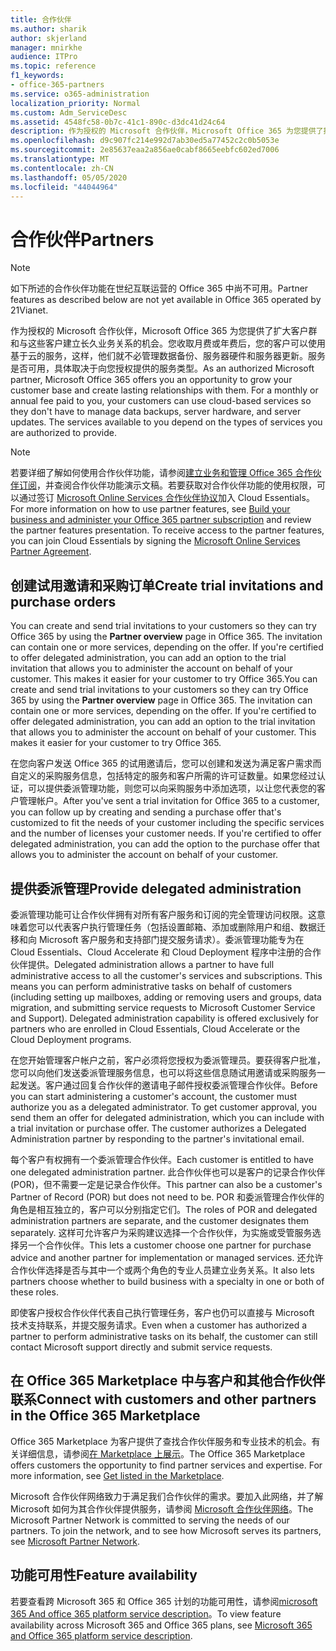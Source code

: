 ```yaml
---
title: 合作伙伴
ms.author: sharik
author: skjerland
manager: mnirkhe
audience: ITPro
ms.topic: reference
f1_keywords:
- office-365-partners
ms.service: o365-administration
localization_priority: Normal
ms.custom: Adm_ServiceDesc
ms.assetid: 4548fc58-0b7c-41c1-890c-d3dc41d24c64
description: 作为授权的 Microsoft 合作伙伴，Microsoft Office 365 为您提供了扩大客户群和与这些客户建立长久业务关系的机会。您收取月费或年费后，您的客户可以使用基于云的服务，这样，他们就不必管理数据备份、服务器硬件和服务器更新。服务是否可用，具体取决于向您授权提供的服务类型。
ms.openlocfilehash: d9c907fc214e992d7ab30ed5a77452c2c0b5053e
ms.sourcegitcommit: 2e85637eaa2a856ae0cabf8665eebfc602ed7006
ms.translationtype: MT
ms.contentlocale: zh-CN
ms.lasthandoff: 05/05/2020
ms.locfileid: "44044964"
---
```

# <a name="partners"></a><span data-ttu-id="f032d-105">合作伙伴</span><span class="sxs-lookup"><span data-stu-id="f032d-105">Partners</span></span>

> [!NOTE]
> <span data-ttu-id="f032d-106">如下所述的合作伙伴功能在世纪互联运营的 Office 365 中尚不可用。</span><span class="sxs-lookup"><span data-stu-id="f032d-106">Partner features as described below are not yet available in Office 365 operated by 21Vianet.</span></span> 
  
<span data-ttu-id="f032d-p102">作为授权的 Microsoft 合作伙伴，Microsoft Office 365 为您提供了扩大客户群和与这些客户建立长久业务关系的机会。您收取月费或年费后，您的客户可以使用基于云的服务，这样，他们就不必管理数据备份、服务器硬件和服务器更新。服务是否可用，具体取决于向您授权提供的服务类型。</span><span class="sxs-lookup"><span data-stu-id="f032d-p102">As an authorized Microsoft partner, Microsoft Office 365 offers you an opportunity to grow your customer base and create lasting relationships with them. For a monthly or annual fee paid to you, your customers can use cloud-based services so they don't have to manage data backups, server hardware, and server updates. The services available to you depend on the types of services you are authorized to provide.</span></span>
  
> [!NOTE]
> <span data-ttu-id="f032d-p103">若要详细了解如何使用合作伙伴功能，请参阅[建立业务和管理 Office 365 合作伙伴订阅](https://go.microsoft.com/fwlink/?LinkID=271614&amp;clcid=0x409)，并查阅合作伙伴功能演示文稿。若要获取对合作伙伴功能的使用权限，可以通过签订 [Microsoft Online Services 合作伙伴协议](https://go.microsoft.com/fwlink/p/?LinkId=285473)加入 Cloud Essentials。</span><span class="sxs-lookup"><span data-stu-id="f032d-p103">For more information on how to use partner features, see [Build your business and administer your Office 365 partner subscription](https://go.microsoft.com/fwlink/?LinkID=271614&amp;clcid=0x409) and review the partner features presentation. To receive access to the partner features, you can join Cloud Essentials by signing the [Microsoft Online Services Partner Agreement](https://go.microsoft.com/fwlink/p/?LinkId=285473).</span></span> 
  
## <a name="create-trial-invitations-and-purchase-orders"></a><span data-ttu-id="f032d-112">创建试用邀请和采购订单</span><span class="sxs-lookup"><span data-stu-id="f032d-112">Create trial invitations and purchase orders</span></span>

<span data-ttu-id="f032d-p104">You can create and send trial invitations to your customers so they can try Office 365 by using the **Partner overview** page in Office 365. The invitation can contain one or more services, depending on the offer. If you're certified to offer delegated administration, you can add an option to the trial invitation that allows you to administer the account on behalf of your customer. This makes it easier for your customer to try Office 365.</span><span class="sxs-lookup"><span data-stu-id="f032d-p104">You can create and send trial invitations to your customers so they can try Office 365 by using the **Partner overview** page in Office 365. The invitation can contain one or more services, depending on the offer. If you're certified to offer delegated administration, you can add an option to the trial invitation that allows you to administer the account on behalf of your customer. This makes it easier for your customer to try Office 365.</span></span> 
  
<span data-ttu-id="f032d-p105">在您向客户发送 Office 365 的试用邀请后，您可以创建和发送为满足客户需求而自定义的采购服务信息，包括特定的服务和客户所需的许可证数量。如果您经过认证，可以提供委派管理功能，则您可以向采购服务中添加选项，以让您代表您的客户管理帐户。</span><span class="sxs-lookup"><span data-stu-id="f032d-p105">After you've sent a trial invitation for Office 365 to a customer, you can follow up by creating and sending a purchase offer that's customized to fit the needs of your customer including the specific services and the number of licenses your customer needs. If you're certified to offer delegated administration, you can add the option to the purchase offer that allows you to administer the account on behalf of your customer.</span></span>
  
## <a name="provide-delegated-administration"></a><span data-ttu-id="f032d-119">提供委派管理</span><span class="sxs-lookup"><span data-stu-id="f032d-119">Provide delegated administration</span></span>

<span data-ttu-id="f032d-p106">委派管理功能可让合作伙伴拥有对所有客户服务和订阅的完全管理访问权限。这意味着您可以代表客户执行管理任务（包括设置邮箱、添加或删除用户和组、数据迁移和向 Microsoft 客户服务和支持部门提交服务请求）。委派管理功能专为在 Cloud Essentials、Cloud Accelerate 和 Cloud Deployment 程序中注册的合作伙伴提供。</span><span class="sxs-lookup"><span data-stu-id="f032d-p106">Delegated administration allows a partner to have full administrative access to all the customer's services and subscriptions. This means you can perform administrative tasks on behalf of customers (including setting up mailboxes, adding or removing users and groups, data migration, and submitting service requests to Microsoft Customer Service and Support). Delegated administration capability is offered exclusively for partners who are enrolled in Cloud Essentials, Cloud Accelerate or the Cloud Deployment programs.</span></span>
  
<span data-ttu-id="f032d-p107">在您开始管理客户帐户之前，客户必须将您授权为委派管理员。要获得客户批准，您可以向他们发送委派管理服务信息，也可以将这些信息随试用邀请或采购服务一起发送。客户通过回复合作伙伴的邀请电子邮件授权委派管理合作伙伴。</span><span class="sxs-lookup"><span data-stu-id="f032d-p107">Before you can start administering a customer's account, the customer must authorize you as a delegated administrator. To get customer approval, you send them an offer for delegated administration, which you can include with a trial invitation or purchase offer. The customer authorizes a Delegated Administration partner by responding to the partner's invitational email.</span></span>
  
<span data-ttu-id="f032d-126">每个客户有权拥有一个委派管理合作伙伴。</span><span class="sxs-lookup"><span data-stu-id="f032d-126">Each customer is entitled to have one delegated administration partner.</span></span> <span data-ttu-id="f032d-127">此合作伙伴也可以是客户的记录合作伙伴 (POR)，但不需要一定是记录合作伙伴。</span><span class="sxs-lookup"><span data-stu-id="f032d-127">This partner can also be a customer's Partner of Record (POR) but does not need to be.</span></span> <span data-ttu-id="f032d-128">POR 和委派管理合作伙伴的角色是相互独立的，客户可以分别指定它们。</span><span class="sxs-lookup"><span data-stu-id="f032d-128">The roles of POR and delegated administration partners are separate, and the customer designates them separately.</span></span> <span data-ttu-id="f032d-129">这样可允许客户为采购建议选择一个合作伙伴，为实施或受管服务选择另一个合作伙伴。</span><span class="sxs-lookup"><span data-stu-id="f032d-129">This lets a customer choose one partner for purchase advice and another partner for implementation or managed services.</span></span> <span data-ttu-id="f032d-130">还允许合作伙伴选择是否与其中一个或两个角色的专业人员建立业务关系。</span><span class="sxs-lookup"><span data-stu-id="f032d-130">It also lets partners choose whether to build business with a specialty in one or both of these roles.</span></span>
  
<span data-ttu-id="f032d-131">即使客户授权合作伙伴代表自己执行管理任务，客户也仍可以直接与 Microsoft 技术支持联系，并提交服务请求。</span><span class="sxs-lookup"><span data-stu-id="f032d-131">Even when a customer has authorized a partner to perform administrative tasks on its behalf, the customer can still contact Microsoft support directly and submit service requests.</span></span>
  
## <a name="connect-with-customers-and-other-partners-in-the-office-365-marketplace"></a><span data-ttu-id="f032d-132">在 Office 365 Marketplace 中与客户和其他合作伙伴联系</span><span class="sxs-lookup"><span data-stu-id="f032d-132">Connect with customers and other partners in the Office 365 Marketplace</span></span>

<span data-ttu-id="f032d-p109">Office 365 Marketplace 为客户提供了查找合作伙伴服务和专业技术的机会。有关详细信息，请参阅[在 Marketplace 上展示](https://go.microsoft.com/fwlink/?LinkID=272019&amp;clcid=0x409)。</span><span class="sxs-lookup"><span data-stu-id="f032d-p109">The Office 365 Marketplace offers customers the opportunity to find partner services and expertise. For more information, see [Get listed in the Marketplace](https://go.microsoft.com/fwlink/?LinkID=272019&amp;clcid=0x409).</span></span>
  
<span data-ttu-id="f032d-p110">Microsoft 合作伙伴网络致力于满足我们合作伙伴的需求。要加入此网络，并了解 Microsoft 如何为其合作伙伴提供服务，请参阅 [Microsoft 合作伙伴网络](https://go.microsoft.com/fwlink/?LinkID=272021&amp;clcid=0x409)。</span><span class="sxs-lookup"><span data-stu-id="f032d-p110">The Microsoft Partner Network is committed to serving the needs of our partners. To join the network, and to see how Microsoft serves its partners, see [Microsoft Partner Network](https://go.microsoft.com/fwlink/?LinkID=272021&amp;clcid=0x409).</span></span>
  
## <a name="feature-availability"></a><span data-ttu-id="f032d-137">功能可用性</span><span class="sxs-lookup"><span data-stu-id="f032d-137">Feature availability</span></span>

<span data-ttu-id="f032d-138">若要查看跨 Microsoft 365 和 Office 365 计划的功能可用性，请参阅[microsoft 365 And office 365 platform service description](office-365-platform-service-description.md)。</span><span class="sxs-lookup"><span data-stu-id="f032d-138">To view feature availability across Microsoft 365 and Office 365 plans, see [Microsoft 365 and Office 365 platform service description](office-365-platform-service-description.md).</span></span>
  
